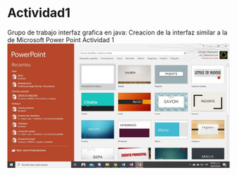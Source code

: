 # Actividad1
Grupo de trabajo interfaz grafica en java: Creacion de la interfaz similar a la de Microsoft Power Point
Actividad 1
![Pantallazo](https://github.com/GrupoJavaInterfaz-AWSR/Actividad1/blob/master/Pantallazo.jpg?raw=true "Optional Title")
